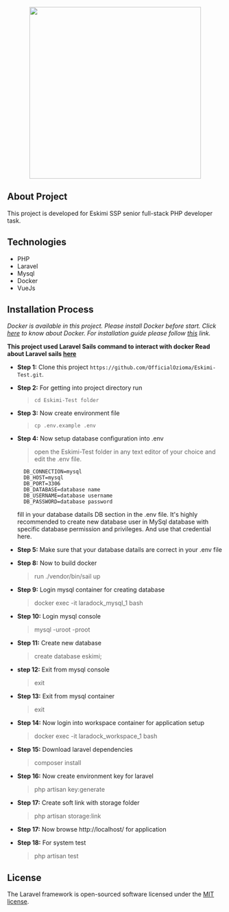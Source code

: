 <p align="center" backgroud="red"><a href="https://business.eskimi.com/" target="_blank"><img src="https://encrypted-tbn0.gstatic.com/images?q=tbn:ANd9GcSft8NBt5DZIX-7EH-1FwgbhDoLYb3Q8N7DSw&usqp=CAU" width="400"></a></p>

## About Project

This project is developed for Eskimi SSP senior full-stack PHP developer task.

## Technologies
- PHP
- Laravel
- Mysql
- Docker
- VueJs

## Installation Process
*Docker is available in this project. Please install Docker before start. Click [here](https://www.docker.com/) to know about Docker. For installation guide please follow [this](https://www.docker.com/get-started) link.*

**This project used Laravel Sails command to interact with docker Read about Laravel sails [here](https://laravel.com/docs/8.x/sail)**

- __Step 1:__ Clone this project `https://github.com/OfficialOzioma/Eskimi-Test.git`. 
- __Step 2:__ For getting into project directory run  
    > `cd Eskimi-Test folder`
- __Step 3:__ Now create environment file
    > `cp .env.example .env`
- __Step 4:__ Now setup database configuration into .env
    > open the Eskimi-Test folder in any text editor of your choice and edit the .env file.

        DB_CONNECTION=mysql
        DB_HOST=mysql
        DB_PORT=3306
        DB_DATABASE=database name
        DB_USERNAME=database username
        DB_PASSWORD=database password

  fill in your database datails DB section in the .env file. It's highly recommended to create new database user in MySql database with specific database permission and privileges. And use that credential here.
- __Step 5:__ Make sure that your database datails are correct in your 
    .env file
- __Step 8:__ Now to build docker
    > run ./vendor/bin/sail up
- __Step 9:__ Login mysql container for creating database
    > docker exec -it laradock_mysql_1 bash
- __Step 10:__ Login mysql console
    > mysql -uroot -proot
- __Step 11:__ Create new database
    > create database eskimi;
- __step 12:__ Exit from mysql console
    > exit
- __Step 13:__ Exit from mysql container
    > exit
- __Step 14:__ Now login into workspace container for application setup
    > docker exec -it laradock_workspace_1 bash
- __Step 15:__ Download laravel dependencies 
    > composer install
- __Step 16:__ Now create environment key for laravel
    > php artisan key:generate
- __Step 17:__ Create soft link with storage folder 
    > php artisan storage:link
- __Step 17:__ Now browse http://localhost/ for application
- __Step 18:__ For system test 
    > php artisan test



## License

The Laravel framework is open-sourced software licensed under the [MIT license](https://opensource.org/licenses/MIT).

